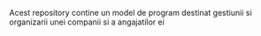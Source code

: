 Acest repository contine un model de program destinat gestiunii 
si organizarii unei companii si a angajatilor ei
